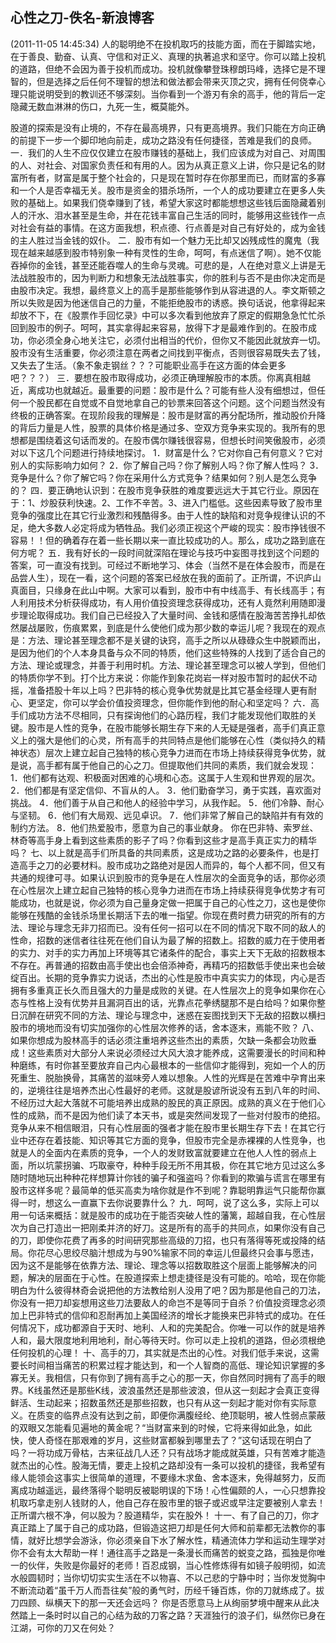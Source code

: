 

## 心性之刀-佚名-新浪博客

(2011-11-05 14:45:34) 人的聪明绝不在投机取巧的技能方面，而在于脚踏实地，在于善良、勤奋、认真、守信和对正义、真理的执著追求和坚守。你可以踏上投机的道路，但绝不会因为善于投机而成功。投机就像攀登珠穆朗玛峰，选择它是不理智的，但是选择之后任何不理智的想法和做法都会带来灭顶之灾，拥有任何侥幸心理只能说明受到的教训还不够深刻。当你看到一个游刃有余的高手，他的背后一定隐藏无数血淋淋的伤口，九死一生，概莫能外。


股道的探索是没有止境的，不存在最高境界，只有更高境界。我们只能在方向正确的前提下一步一个脚印地向前走，成功之路没有任何捷径，苦难是我们的良师。
一．我们的人生不应仅仅建立在股市赚钱的基础上，我们应该成为对自己、对周围的人、对社会、对国家负责任和有用的人。因为从真正意义上讲，你只是记名的财富所有者，财富是属于整个社会的，只是现在暂时存在你那里而已，而财富的多寡和一个人是否幸福无关。股市是资金的猎杀场所，一个人的成功要建立在更多人失败的基础上。如果我们侥幸赚到了钱，希望大家这时都能想想这些钱后面隐藏着别人的汗水、泪水甚至是生命，并在花钱丰富自己生活的同时，能够用这些钱作一点对社会有益的事情。在这方面我想，积点德、行点善是对自己有好处的，成为金钱的主人胜过当金钱的奴仆。
二．股市有如一个魅力无比却又凶残成性的魔鬼（我现在越来越感到股市特别象一种有灵性的生命，呵呵，有点迷信了啊）。她不仅能吞掉你的金钱，甚至还能吞噬人的生命与灵魂。可悲的是，人在绝对意义上讲是无法战胜股市的，因为判断力和想象无法战胜事实，你的胜利与否不是由你决定而是由股市决定。我想，最终意义上的高手是那些能够作到从容进退的人。李文斯顿之所以失败是因为他迷信自己的力量，不能拒绝股市的诱惑。换句话说，他拿得起来却放不下，在《股票作手回忆录》中可以多次看到他放弃了原定的假期急急忙忙杀回到股市的例子。呵呵，其实拿得起来容易，放得下才是最难作到的。在股市成功，你必须全身心地关注它，必须付出相当的代价，但你又不能因此就放弃一切。股市没有生活重要，你必须注意在两者之间找到平衡点，否则很容易既失去了钱，又失去了生活。（象不象走钢丝？？？可能职业高手在这方面的体会更多吧？？？）
三．要想在股市取得成功，必须正确理解股市的本质。你离真相越近，离成功也就越近。最重要的问题：股市是什么？可能有些人没有细想过，但任何一个股民都在自觉或不自觉地拿自己的钞票来回答这个问题。这个问题当然没有终极的正确答案。在现阶段我的理解是：股市是财富的再分配场所，推动股价升降的背后力量是人性，股票的具体价格是通过多、空双方竞争来实现的。我所有的思想都是围绕着这句话而发的。在股市偶尔赚钱很容易，但想长时间笑傲股市，必须对以下这几个问题进行持续地探讨。
1．财富是什么？它对你自己有何意义？它对别人的实际影响力如何？
2．你了解自己吗？你了解别人吗？你了解人性吗？
3．竞争是什么？你了解它吗？你在采用什么方式竞争？结果如何？别人是怎么竞争的？
四．要正确地认识到：在股市竞争获胜的难度要远远大于其它行业。原因在于：1、炒股获利快速。2、工作不辛苦。3、进入门槛低。这些因素导致了股市里竞争的强度比在其它行业激烈和残酷得多。由于人性的缺陷和对竞争规律认识的不足，绝大多数人必定将成为牺牲品。我们必须正视这个严峻的现实：股市挣钱很不容易！！但的确着存在着一些长期以来一直比较成功的人。那么，成功之路到底在何方呢？
五．我有好长的一段时间就深陷在理论与技巧中妄图寻找到这个问题的答案，可一直没有找到。可经过不断地学习、体会（当然不是在体会股市，而是在品尝人生），现在一看，这个问题的答案已经放在我的面前了。正所谓，不识庐山真面目，只缘身在此山中啊。大家可以看到，股市中有中线高手、有长线高手；有人利用技术分析获得成功，有人用价值投资理念获得成功，还有人竟然利用随即漫步理论取得成功。我们自己已经投入了大量时间、金钱和感情在股海苦苦挣扎却依然屡战屡败，伤痕累累，到底是什么使他们成为那少数的幸运儿呢？我现在的观点是：方法、理论甚至理念都不是关键的诀窍，高手之所以从碌碌众生中脱颖而出，是因为他们的个人本身具备与众不同的特质，他们这些特殊的人找到了适合自己的方法、理论或理念，并善于利用时机。方法、理论甚至理念可以被人学到，但他们的特质你学不到。打个比方来说：你能作到象花岗岩一样对股市暂时的起伏不动摇，准备捂股十年以上吗？巴非特的核心竞争优势就是比其它基金经理人更有耐心、更坚定，你可以学会价值投资理念，但你能作到他的耐心和坚定吗？
六．高手们成功方法不尽相同，只有探询他们的心路历程，我们才能发现他们取胜的关键。股市是人性的竞争，在股市能够长期生存下来的人无疑是强者，高手们真正意义上的强大是他们的心灵，所有高手的共同特点是他们能够在心性（类似持久的精神状态）层次上建立起自己独特的核心竞争力进而在市场上持续获得竞争优势，就是说，高手都有属于他自己的心之刀。但提取他们共同的素质，我们就会发现：
1．他们都有达观、积极面对困难的心境和心态。这属于人生观和世界观的层次。
2．他们都是有坚定信仰、不盲从的人。
3．他们勤奋学习，勇于实践，喜欢面对挑战。
4．他们善于从自己和他人的经验中学习，从我作起。
5．他们冷静、耐心与坚韧。
6．他们有大局观、远见卓识。
7．他们非常了解自己的缺陷并有有效的制约方法。
8．他们热爱股市，愿意为自己的事业献身。
你在巴非特、索罗丝、林奇等高手身上看到这些素质的影子了吗？你看到这些才是高手真正实力的精华吗？
七、以上就是高手们所具备的共同素质，这是成功之路的必要条件，也是打造高手之刀的必要材料。股市成功之路绝对是因人而异的，每个人都不同，但又有共通的规律可寻。如果认识到股市的竞争是在人性层次的全面竞争的话，那你必须在心性层次上建立起自己独特的核心竞争力进而在市场上持续获得竞争优势才有可能成功，也就是说，你必须为自己量身定做一把属于自己的心性之刀，这也是使你能够在残酷的金钱杀场里长期活下去的唯一指望。你现在费时费力研究的所有的方法、理论与理念无非刀招而已。没有任何一招可以在不同的情况下取不同的敌人的性命，招数的迷信者往往死在他们自认为最了解的招数上。招数的威力在于使用者的实力、对手的实力再加上环境等其它诸条件的配合，事实上天下无敌的招数根本不存在。再普通的招数由高手使出也会倍添神奇，再精巧的招数低手使出来也会破绽百出。长期的竞争靠实力说话，杰出的心性是股市中真实实力的体现，内心是否拥有多重真正长久而且强大的力量是成败的关键。在人性层次上的竞争如果你在心态与性格上没有优势并且漏洞百出的话，光靠点花拳绣腿那不是白给吗？如果你整日沉醉在研究不同的方法、理论与理念中，迷惑在妄图找到天下无敌的招数以横扫股市的境地而没有切实加强你的心性层次修养的话，舍本逐末，焉能不败？
八、如果你想成为股林高手的话必须注重培养这些杰出的素质，欠缺一条都会功败垂成！这些素质对大部分人来说必须经过大风大浪才能养成，这需要漫长的时间和种种磨练，有时你甚至要放弃自己内心最根本的一些信仰才能得到，宛如一个人的历死重生、脱胎换骨，其痛苦的滋味旁人难以想象。人性的光辉是在苦难中孕育出来的，逆境往往是培养杰出心性最好的老师。这就是股谚所说没有五到八年的时间、不经历过大起大落就不可能培养出成熟的股民的真正原因。成熟的真义在于他们心性的成熟，而不是因为他们读了本天书，或是突然间发现了一些对付股市的绝招。竞争从来不相信眼泪，只有心性层面的强者才能在股市里长期生存下去！在其它行业中还存在着技能、知识等其它方面的竞争，但股市完全是赤裸裸的人性竞争，也就是人的全面内在素质的竞争，一个人的发财致富就要建立在他人人性的弱点上面，所以坑蒙拐骗、巧取豪夺，种种手段无所不用其极，你在其它地方见过这么多随时随地玩出种种花样想算计你钱的骗子和强盗吗？你看到的欺骗与谎言在哪里有股市这样多呢？最简单的低买高卖为啥你就是作不到呢？靠聪明靠运气只能帮你赢得一时，想这么一直赢下去你说要靠什么？
九．呵呵，说了这么多，实际上可以用一句话来概括：就是股市的成功在于能否突破人性的藩篱，超越自我，在心性层次为自己打造出一把刚柔并济的好刀。这是所有的高手的共同点，如果你没有自己的刀，即使你花费了再多的时间研究那些高级的刀招，也只有落得等死或投降的结局。你花尽心思绞尽脑汁想成为与90%输家不同的幸运儿但最终只会事与愿违，因为这不是能够在依靠方法、理论、理念等以招数取胜这个层面上能够解决的问题，解决的层面在于心性。在股道探索上想走捷径是没有可能的。哈哈，现在你能明白为什么彼得林奇会说把他的方法教给别人没用了吧？因为那是他自己的刀法，你没有一把刀却妄想用这些刀法要敌人的命岂不是等同于自杀？价值投资理念必须加上巴非特式的信仰和忍耐再加上美国经济的增长才能换来巴非特式的成功。在任何情况下，成功都源自于天时、地利、人和的完美配合。你唯一可以作的就是培养人和，最大限度地利用地利，耐心等待天时。你可以走上投机的道路，但必须根绝任何投机的心理！
十、高手的刀，其实就是杰出的心性。对我们低手来说，这需要长时间相当痛苦的积累过程才能达到，和一个人智商的高低、理论知识掌握的多寡无关。我相信，只有你到了拥有高手之心的那一天，你自然同时拥有了高手的眼界。K线虽然还是那些K线，波浪虽然还是那些波浪，但从这一刻起才会真正变得鲜活、生动起来；招数虽然还是那些招数，也只有从这一刻起才能对你有实际意义。在质变的临界点没有达到之前，即便你满腹经纶、绝顶聪明，被人性弱点蒙蔽的双眼又怎能看见遍地的黄金呢？“当财富来到的时候，它将来得如此急，如此快，使人奇怪在那艰难的岁月，这些财富都躲到哪里去了？”这句话现在明白了吗？一将功成万骨枯，古来征战几人还？只有战场才能成就英雄，只有苦难才能造就杰出的心性。股海无情，要走上投机之路却没有一条可以投机的捷径，我希望有缘人能领会这事实上很简单的道理，不要缘木求鱼、舍本逐末，免得越努力，反而离成功越遥远，最终落得个聪明反被聪明误的下场！心性偏颇的人，一心只想靠投机取巧拿走别人钱财的人，他自己存在股市里的银子或迟或早注定要被别人拿去！正所谓六根不净，何以股为？股道精华，实在股外！
十一、有了自己的刀，你才真正踏上了属于自己的成功路，但锻造这把刀却是任何大师和前辈都无法教你的事情，就好比想学会游泳，你必须亲自下水了解水性，精通流体力学和运动生理学对你不会有太大帮助一样！通往高手之路是一条漫长而痛苦的蜕变之路，孤独是你唯一的伙伴，失败是你最好的老师！百忍成钢，当心性修炼得有如镜子般明彻，如流水般圆韧时；当你切切实实生活在不以物喜、不以己悲的宁静中时；当你发觉胸中不断流动着“虽千万人而吾往矣”般的勇气时，历经千锤百炼，你的刀就练成了。拔刀四顾、纵横天下的那一天还会远吗？
你是否愿意马上从绚丽梦境中醒来从此决然踏上一条时时以自己的心结为敌的刀客之路？天涯独行的浪子们，纵然你已身在江湖，可你的刀又在何处？